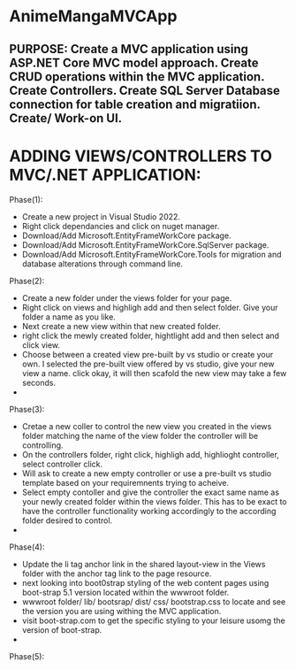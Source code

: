 # AnimeMangaMVCApp

PURPOSE: 
Create a MVC application using ASP.NET Core MVC model approach.
Create CRUD operations within the MVC application. 
Create Controllers.
Create SQL Server Database connection for table creation and migratiion. 
Create/ Work-on UI.
--------------------------------------------------------------------------------
ADDING VIEWS/CONTROLLERS TO MVC/.NET APPLICATION:
=================================================

Phase(1):
- Create a new project in Visual Studio 2022.
- Right click dependancies and click on nuget manager.
- Download/Add Microsoft.EntityFrameWorkCore package.
- Download/Add Microsoft.EntityFrameWorkCore.SqlServer package.
- Download/Add Microsoft.EntityFrameWorkCore.Tools for migration and database alterations through command line. 

Phase(2):
- Create a new folder under the views folder for your page.
- Right click on views and highligh add and then select folder. Give your folder a name as you like.
- Next create a new view within that new created folder.
- right click the mewly created folder, hightlight add and then select and click view.
- Choose between a created view pre-built by vs studio or create your own. I selected the pre-built view offered by vs studio, 
  give your new view a name. click okay, it will then scafold the new view may take a few seconds. 
- 

Phase(3):
- Cretae a new coller to control the new view you created in the views folder matching the name of the view folder the 
  controller will be controlling.
- On the controllers folder, right click, highligh add, highlioght controller, select controller click.
- Will ask to  create a new empty controller or use a pre-built vs studio template based on your requiremnents trying to acheive. 
- Select empty contoller and give the controller the exact same name as your newly created  folder within the views folder. 
 This has to be exact to have the controller functionality working accordingly to the according folder desired to control. 
- 

Phase(4):
- Update the li tag anchor link in the shared layout-view in the Views folder with the anchor tag link to the page resource. 
- next looking into boot0strap styling of the web content pages using boot-strap 5.1 version located within the wwwroot folder. 
- wwwroot folder/ lib/ bootsrap/ dist/ css/ bootstrap.css to locate and see the version you are using withing the MVC application. 
- visit boot-strap.com to get the specific styling to your leisure usomg the version of boot-strap.
- 

Phase(5):


